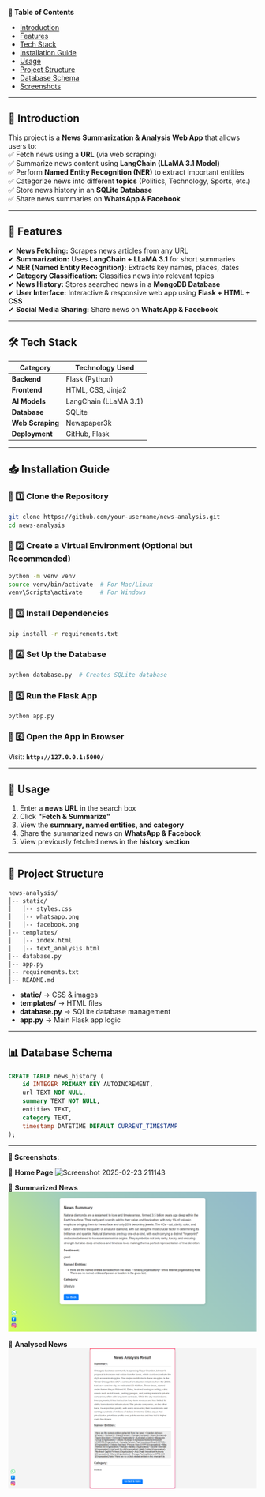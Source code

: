  **📌 Table of Contents**  
- [Introduction](#introduction)  
- [Features](#features)  
- [Tech Stack](#tech-stack)  
- [Installation Guide](#installation-guide)  
- [Usage](#usage)  
- [Project Structure](#project-structure)    
- [Database Schema](#database-schema)  
- [Screenshots](#screenshots)  
  

---

## **📖 Introduction**  
This project is a **News Summarization & Analysis Web App** that allows users to:  
✅ Fetch news using a **URL** (via web scraping)  
✅ Summarize news content using **LangChain (LLaMA 3.1 Model)**  
✅ Perform **Named Entity Recognition (NER)** to extract important entities  
✅ Categorize news into different **topics** (Politics, Technology, Sports, etc.)  
✅ Store news history in an **SQLite Database**  
✅ Share news summaries on **WhatsApp & Facebook**  

---

## **🚀 Features**  
✔ **News Fetching:** Scrapes news articles from any URL  
✔ **Summarization:** Uses **LangChain + LLaMA 3.1** for short summaries  
✔ **NER (Named Entity Recognition):** Extracts key names, places, dates  
✔ **Category Classification:** Classifies news into relevant topics  
✔ **News History:** Stores searched news in a **MongoDB Database**  
✔ **User Interface:** Interactive & responsive web app using **Flask + HTML + CSS**  
✔ **Social Media Sharing:** Share news on **WhatsApp & Facebook**  

---

## **🛠 Tech Stack**  
| Category       | Technology Used |
|---------------|----------------|
| **Backend**   | Flask (Python) |
| **Frontend**  | HTML, CSS, Jinja2 |
| **AI Models** | LangChain (LLaMA 3.1) |
| **Database**  | SQLite |
| **Web Scraping** | Newspaper3k |
| **Deployment** | GitHub, Flask |

---

## **📥 Installation Guide**  

### **🔹 1️⃣ Clone the Repository**  
```bash
git clone https://github.com/your-username/news-analysis.git
cd news-analysis
```

### **🔹 2️⃣ Create a Virtual Environment (Optional but Recommended)**  
```bash
python -m venv venv
source venv/bin/activate  # For Mac/Linux
venv\Scripts\activate     # For Windows
```

### **🔹 3️⃣ Install Dependencies**  
```bash
pip install -r requirements.txt
```

### **🔹 4️⃣ Set Up the Database**  
```bash
python database.py  # Creates SQLite database
```

### **🔹 5️⃣ Run the Flask App**  
```bash
python app.py
```

### **🔹 6️⃣ Open the App in Browser**  
Visit: **`http://127.0.0.1:5000/`**  

---

## **📌 Usage**  
1. Enter a **news URL** in the search box  
2. Click **"Fetch & Summarize"**  
3. View the **summary, named entities, and category**  
4. Share the summarized news on **WhatsApp & Facebook**  
5. View previously fetched news in the **history section**  

---

## **📂 Project Structure**  
```
news-analysis/
│-- static/
│   │-- styles.css
│   │-- whatsapp.png
│   │-- facebook.png
│-- templates/
│   │-- index.html
│   │-- text_analysis.html
│-- database.py
│-- app.py
│-- requirements.txt
│-- README.md
```

- **static/** → CSS & images  
- **templates/** → HTML files  
- **database.py** → SQLite database management  
- **app.py** → Main Flask app logic  

---


## **📊 Database Schema**  
```sql
CREATE TABLE news_history (
    id INTEGER PRIMARY KEY AUTOINCREMENT,
    url TEXT NOT NULL,
    summary TEXT NOT NULL,
    entities TEXT,
    category TEXT,
    timestamp DATETIME DEFAULT CURRENT_TIMESTAMP
);
```

---

**📸 Screenshots:**  


🔹 **Home Page**  ![Screenshot 2025-02-23 211143](https://github.com/user-attachments/assets/67e831e2-3755-4548-9bdc-1952c3e62f77)  

🔹 **Summarized News**  
![Summary Page](static/summary.png)  

🔹 **Analysed News**
![Summary Page](static/analysis.png)


